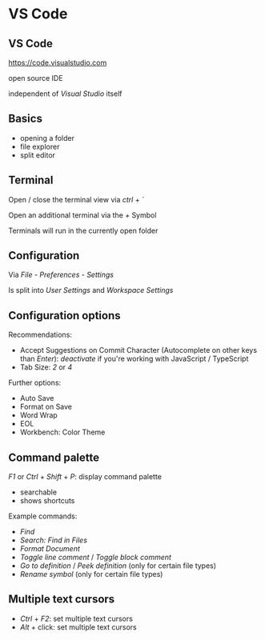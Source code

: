 # VS Code

## VS Code

https://code.visualstudio.com

open source IDE

independent of _Visual Studio_ itself

## Basics

- opening a folder
- file explorer
- split editor

## Terminal

Open / close the terminal view via _ctrl_ + _`_

Open an additional terminal via the _+_ Symbol

Terminals will run in the currently open folder

## Configuration

Via _File - Preferences - Settings_

Is split into _User Settings_ and _Workspace Settings_

## Configuration options

Recommendations:

- Accept Suggestions on Commit Character (Autocomplete on other keys than _Enter_): _deactivate_ if you're working with JavaScript / TypeScript
- Tab Size: _2_ or _4_

Further options:

- Auto Save
- Format on Save
- Word Wrap
- EOL
- Workbench: Color Theme

## Command palette

_F1_ or _Ctrl_ + _Shift_ + _P_: display command palette

- searchable
- shows shortcuts

Example commands:

- _Find_
- _Search: Find in Files_
- _Format Document_
- _Toggle line comment_ / _Toggle block comment_
- _Go to definition_ / _Peek definition_ (only for certain file types)
- _Rename symbol_ (only for certain file types)

## Multiple text cursors

- _Ctrl_ + _F2_: set multiple text cursors
- _Alt_ + click: set multiple text cursors
